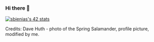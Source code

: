 ### Hi there 👋
<a href="https://github.com/JaeSeoKim/badge42"><img src="https://badge42.vercel.app/api/v2/cl6f4c2bs000609jmd8iqcx6p/stats?cursusId=21&coalitionId=149" alt="sbienias's 42 stats" /></a>
<!--
**SmaltSalamander/SmaltSalamander** is a ✨ _special_ ✨ repository because its `README.md` (this file) appears on your GitHub profile.

Here are some ideas to get you started:

- 🔭 I’m currently working on ...
- 🌱 I’m currently learning ...
- 👯 I’m looking to collaborate on ...
- 🤔 I’m looking for help with ...
- 💬 Ask me about ...
- 📫 How to reach me: ...
- 😄 Pronouns: ...
- ⚡ Fun fact: ...
-->






Credits:
Dave Huth - photo of the Spring Salamander, profile picture, modified by me.
